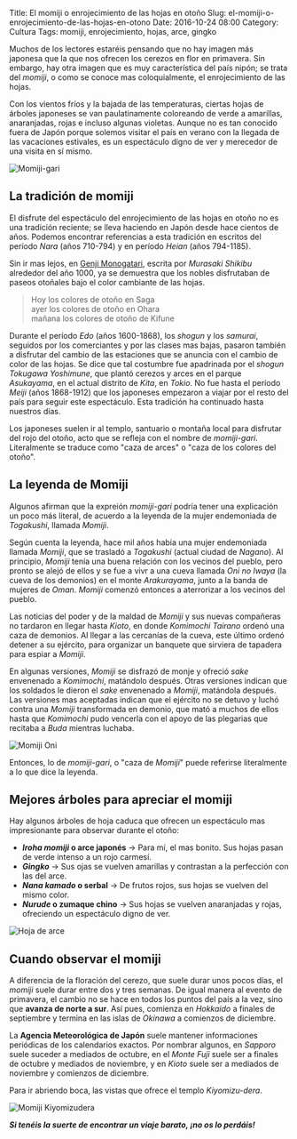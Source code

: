 Title: El momiji o enrojecimiento de las hojas en otoño
Slug: el-momiji-o-enrojecimiento-de-las-hojas-en-otono
Date: 2016-10-24 08:00
Category: Cultura
Tags: momiji, enrojecimiento, hojas, arce, gingko



Muchos de los lectores estaréis pensando que no hay imagen más japonesa que la que nos ofrecen los cerezos en flor en primavera. Sin embargo, hay otra imagen que es muy característica del país nipón; se trata del *momiji*, o como se conoce mas coloquialmente, el enrojecimiento de las hojas.

Con los vientos fríos y la bajada de las temperaturas, ciertas hojas de árboles japoneses se van paulatinamente coloreando de verde a amarillas, anaranjadas, rojas e incluso algunas violetas. Aunque no es tan conocido fuera de Japón porque solemos visitar el país en verano con la llegada de las vacaciones estivales, es un espectáculo digno de ver y merecedor de una visita en sí mismo.

![Momiji-gari]({static}/images/momiji_gari.jpg)

## La tradición de momiji

El disfrute del espectáculo del enrojecimiento de las hojas en otoño no es una tradición reciente; se lleva haciendo en Japón desde hace cientos de años. Podemos encontrar referencias a esta tradición en escritos del período *Nara* (años 710-794) y en período *Heian* (años 794-1185).

Sin ir mas lejos, en [Genji Monogatari](https://es.wikipedia.org/wiki/Genji_Monogatari), escrita por *Murasaki Shikibu* alrededor del año 1000, ya se demuestra que los nobles disfrutaban de paseos otoñales bajo el color cambiante de las hojas.

> Hoy los colores de otoño en Saga  
> ayer los colores de otoño en Ohara  
> mañana los colores de otoño de Kifune

Durante el período *Edo* (años 1600-1868), los *shogun* y los *samurai*, seguidos por los comerciantes y por las clases mas bajas, pasaron también a disfrutar del cambio de las estaciones que se anuncia con el cambio de color de las hojas. Se dice que tal costumbre fue apadrinada por el *shogun Tokugawa Yoshimune*, que plantó cerezos y arces en el parque *Asukayama*, en el actual distrito de *Kita*, en *Tokio*. No fue hasta el período *Meiji* (años 1868-1912) que los japoneses empezaron a viajar por el resto del país para seguir este espectáculo. Esta tradición ha continuado hasta nuestros días.

Los japoneses suelen ir al templo, santuario o montaña local para disfrutar del rojo del otoño, acto que se refleja con el nombre de *momiji-gari*. Literalmente se traduce como "caza de arces" o "caza de los colores del otoño".

## La leyenda de Momiji

Algunos afirman que la expreión *momiji-gari* podría tener una explicación un poco más literal, de acuerdo a la leyenda de la mujer endemoniada de *Togakushi*, llamada *Momiji*.

Según cuenta la leyenda, hace mil años había una mujer endemoniada llamada *Momiji*, que se trasladó a *Togakushi* (actual ciudad de *Nagano*). Al principio, *Momiji* tenía una buena relación con los vecinos del pueblo, pero pronto se alejó de ellos y se fue a vivr a una cueva llamada *Oni no Iwaya* (la cueva de los demonios) en el monte *Arakurayama*, junto a la banda de mujeres de *Oman*. *Momiji* comenzó entonces a aterrorizar a los vecinos del pueblo.

Las noticias del poder y de la maldad de *Momiji* y sus nuevas compañeras no tardaron en llegar hasta *Kioto*, en donde *Komimochi Tairano* ordenó una caza de demonios. Al llegar a las cercanías de la cueva, este último ordenó detener a su ejército, para organizar un banquete que sirviera de tapadera para espiar a *Momiji*.

En algunas versiones, *Momiji* se disfrazó de monje y ofreció *sake* envenenado a *Komimochi*, matándolo después. Otras versiones indican que los soldados le dieron el *sake* envenenado a *Momiji*, matándola después. Las versiones mas aceptadas indican que el ejército no se detuvo y luchó contra una *Momiji* transformada en demonio, que mató a muchos de ellos hasta que *Komimochi* pudo vencerla con el apoyo de las plegarias que recitaba a *Buda* mientras luchaba.

![Momiji Oni]({static}/images/momiji_oni.jpg)

Entonces, lo de *momiji-gari*, o "caza de *Momiji*" puede referirse literalmente a lo que dice la leyenda.

## Mejores árboles para apreciar el momiji

Hay algunos árboles de hoja caduca que ofrecen un espectáculo mas impresionante para observar durante el otoño:

* ***Iroha momiji* o arce japonés** &rarr; Para mí, el mas bonito. Sus hojas pasan de verde intenso a un rojo carmesí.
* ***Gingko*** &rarr; Sus ojas se vuelven amarillas y contrastan a la perfección con las del arce.
* ***Nana kamado* o serbal** &rarr; De frutos rojos, sus hojas se vuelven del mismo color.
* ***Nurude* o zumaque chino** &rarr; Sus hojas se vuelven anaranjadas y rojas, ofreciendo un espectáculo digno de ver.

![Hoja de arce]({static}/images/momiji_maple_leaf.jpg)

## Cuando observar el momiji

A diferencia de la floración del cerezo, que suele durar unos pocos días, el *momiji* suele durar entre dos y tres semanas. De igual manera al evento de primavera, el cambio no se hace en todos los puntos del país a la vez, sino que **avanza de norte a sur**. Así pues, comienza en *Hokkaido* a finales de septiembre y termina en las islas de *Okinawa* a comienzos de diciembre.

La **Agencia Meteorológica de Japón** suele mantener informaciones periódicas de los calendarios exactos. Por nombrar algunos, en *Sapporo* suele suceder a mediados de octubre, en el *Monte Fuji* suele ser a finales de octubre y mediados de noviembre, y en *Kioto* suele ser a mediados de noviembre y comienzos de diciembre.

Para ir abriendo boca, las vistas que ofrece el templo *Kiyomizu-dera*.

![Momiji Kiyomizudera]({static}/images/momiji_kiyomizudera.jpg)

***Si tenéis la suerte de encontrar un viaje barato, ¡no os lo perdáis!***
